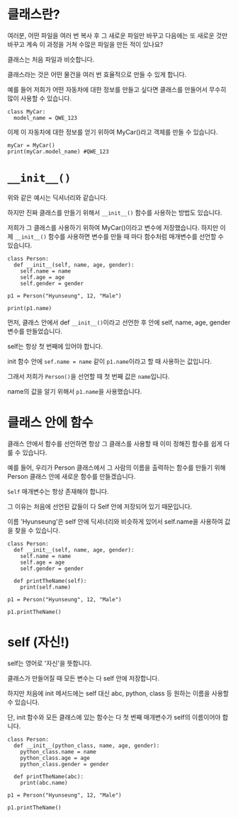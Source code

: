 # 클래스란?
여러분, 어떤 파일을 여러 번 복사 후 그 새로운 파일만 바꾸고 다음에는 또 새로운 것만 바꾸고 계속 이 과정을 거쳐 수많은 파일을 만든 적이 있나요?

클래스는 처음 파일과 비슷합니다.

클래스라는 것은 어떤 물건을 여러 번 효율적으로 만들 수 있게 합니다.

예를 들어 저희가 어떤 자동차에 대한 정보를 만들고 싶다면 클래스를 만들어서 무수히 많이 사용할 수 있습니다.

```
class MyCar:
  model_name = QWE_123
```

이제 이 자동차에 대한 정보를 얻기 위하여 MyCar()라고 객체를 만들 수 있습니다.

```
myCar = MyCar()
print(myCar.model_name) #QWE_123
```

# `__init__()`
위와 같은 예시는 딕셔너리와 같습니다.

하지만 진짜 클래스를 만들기 위해서 `__init__()` 함수를 사용하는 방법도 있습니다.

저희가 그 클래스를 사용하기 위하여 MyCar()이라고 변수에 저장했습니다. 하지만 이제 `__init__()` 함수를 사용하면 변수를 만들 때 마다 함수처럼 매개변수를 선언할 수 있습니다.

```
class Person:
  def __init__(self, name, age, gender):
    self.name = name
    self.age = age
    self.gender = gender

p1 = Person("Hyunseung", 12, "Male")

print(p1.name)
```

먼저, 클래스 안에서 def `__init__()`이라고 선언한 후 안에 self, name, age, gender 변수를 만들었습니다.

self는 항상 첫 번째에 있어야 합니다.

init 함수 안에 `sef.name = name` 같이 `p1.name`이라고 할 때 사용하는 값입니다.

그래서 저희가 `Person()`을 선언할 때 첫 번째 값은 `name`입니다.

name의 값을 알기 위해서 `p1.name`을 사용했습니다.

# 클래스 안에 함수
클래스 안에서 함수를 선언하면 항상 그 클래스를 사용할 때 이미 정해진 함수를 쉽게 다룰 수 있습니다.

예를 들어, 우리가 Person 클래스에서 그 사람의 이름을 출력하는 함수를 만들기 위해 Person 클래스 안에 새로운 함수를 만들겠습니다.

`Self` 매개변수는 항상 존재해야 합니다.

그 이유는 처음에 선언된 값들이 다 Self 안에 저장되어 있기 때문입니다.

이름 'Hyunseung'은 self 안에 딕셔너리와 비슷하게 있어서 self.name을 사용하여 값을 찾을 수 있습니다.

```
class Person:
  def __init__(self, name, age, gender):
    self.name = name
    self.age = age
    self.gender = gender

  def printTheName(self):
    print(self.name)

p1 = Person("Hyunseung", 12, "Male")

p1.printTheName()
```

# self (자신!)
self는 영어로 '자신'을 뜻합니다.

클래스가 만들어질 때 모든 변수는 다 self 안에 저장합니다.

하지만 처음에 init 메서드에는 self 대신 abc, python, class 등 원하는 이름을 사용할 수 있습니다.

단, init 함수와 모든 클래스에 있는 함수는 다 첫 번째 매개변수가 self의 이름이어야 합니다.

```
class Person:
  def __init__(python_class, name, age, gender):
    python_class.name = name
    python_class.age = age
    python_class.gender = gender

  def printTheName(abc):
    print(abc.name)

p1 = Person("Hyunseung", 12, "Male")

p1.printTheName()
```
